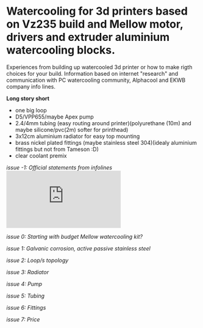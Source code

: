 # Watercooling for 3d printers based on Vz235 build and Mellow motor, drivers and extruder aluminium watercooling blocks.

Experiences from building up watercooled 3d printer or how to make rigth choices for your build. Information based on internet "research" and communication with PC watercooling community, Alphacool and EKWB company info lines.

**Long story short** 

- one big loop
- D5/VPP655/maybe Apex pump
- 2.4/4mm tubing (easy routing around printer)(polyurethane (10m) and maybe silicone/pvc(2m) softer for printhead)
- 3x12cm aluminium radiator for easy top mounting
- brass nickel plated fittings (maybe stainless steel 304)(idealy aluminium fittings but not from Tameson :D) 
- clear coolant premix

*issue -1: Official statements from infolines* [![[File](/research info gathered/README.md)](https://github.com/lukascechovic/watercooling/blob/main/research%20info%20gathered/README.md)](https://github.com/lukascechovic/watercooling/blob/main/research%20info%20gathered/README.md)

*issue 0: Starting with budget Mellow watercooling kit?*

*issue 1: Galvanic corrosion, active passive stainless steel*

*issue 2: Loop/s topology*

*issue 3: Radiator*

*issue 4: Pump*

*issue 5: Tubing*

*issue 6: Fittings*

*issue 7: Price*



